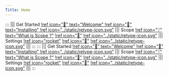 ```yaml
---
Title: Home
---
```

:::
||| Get Started
[!ref icon=":notebook:" text="Welcome" ](/guides/Welcome.md)
[!ref icon=":rocket:" text="Installing" ](/guides/installing.md)
[!ref icon="../static/retype-icon.svg"](/guides/getting-started.md)
||| Scope
[!ref icon=":grey_question:" text="What is Scope ?"](/scope/scope.md)
[!ref icon=":rocket:"](/guides/getting-started.md)
[!ref icon="../static/retype-icon.svg"](/guides/getting-started.md)
||| Settings
[!ref icon="rocket"](/guides/getting-started.md)
[!ref icon=":rocket:"](/guides/getting-started.md)
[!ref icon="../static/retype-icon.svg"](/guides/getting-started.md)
|||
:::
:::
||| Get Started
[!ref icon=":notebook:" text="Welcome" ](/guides/Welcome.md)
[!ref icon=":rocket:" text="Installing" ](/guides/installing.md)
[!ref icon="../static/retype-icon.svg"](/guides/getting-started.md)
||| Scope
[!ref icon=":grey_question:" text="What is Scope ?"](/scope/scope.md)
[!ref icon=":rocket:"](/guides/getting-started.md)
[!ref icon="../static/retype-icon.svg"](/guides/getting-started.md)
||| Settings
[!ref icon="rocket"](/guides/getting-started.md)
[!ref icon=":rocket:"](/guides/getting-started.md)
[!ref icon="../static/retype-icon.svg"](/guides/getting-started.md)
|||
:::
